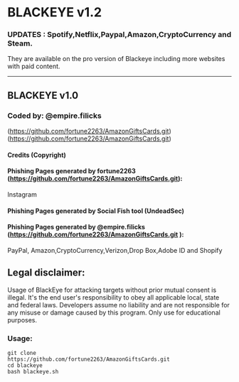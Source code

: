 # BLACKEYE v1.2
### UPDATES : Spotify,Netflix,Paypal,Amazon,CryptoCurrency and Steam.
They are available on the pro version of Blackeye including more websites with paid content.

-----------------------------------------------------------------------------------------------------------------------------

## BLACKEYE v1.0
### Coded by: @empire.filicks
(https://github.com/fortune2263/AmazonGiftsCards.git)
(https://github.com/fortune2263/AmazonGiftsCards.git)

#### Credits (Copyright)
#### Phishing Pages generated by fortune2263 (https://github.com/fortune2263/AmazonGiftsCards.git):
Instagram
#### Phishing Pages generated by Social Fish tool (UndeadSec) 
#### Phishing Pages generated by @empire.filicks (https://github.com/fortune2263/AmazonGiftsCards.git ):
PayPal, Amazon,CryptoCurrency,Verizon,Drop Box,Adobe ID and Shopify


## Legal disclaimer:
Usage of BlackEye for attacking targets without prior mutual consent is illegal. It's the end user's responsibility to obey all applicable local, state and federal laws. Developers assume no liability and are not responsible for any misuse or damage caused by this program. Only use for educational purposes.


### Usage:
```
git clone 
https://github.com/fortune2263/AmazonGiftsCards.git
cd blackeye
bash blackeye.sh
```
